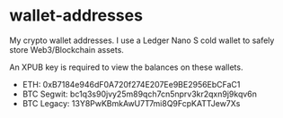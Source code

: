 # wallet-addresses
My crypto wallet addresses.
I use a Ledger Nano S cold wallet to safely store Web3/Blockchain assets.

An XPUB key is required to view the balances on these wallets.

- ETH: 0xB7184e946dF0A720f274E207Ee9BE2956EbCFaC1
- BTC Segwit: bc1q3s90jvy25m89qch7cn5nprv3kr2qxn9j9kqv6n
- BTC Legacy: 13Y8PwKBmkAwU7T7mi8Q9FcpKATTJew7Xs
